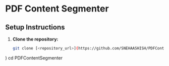 # PDF Content Segmenter

## Setup Instructions

1. **Clone the repository:**
    ```bash
    git clone [<repository_url>](https://github.com/SNEHAASHISH/PDFContentSegmenter.git
)
    cd PDFContentSegmenter
